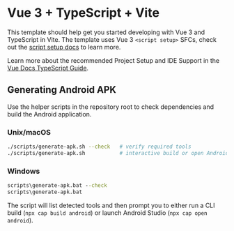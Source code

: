 # Vue 3 + TypeScript + Vite

This template should help get you started developing with Vue 3 and TypeScript in Vite. The template uses Vue 3 `<script setup>` SFCs, check out the [script setup docs](https://v3.vuejs.org/api/sfc-script-setup.html#sfc-script-setup) to learn more.

Learn more about the recommended Project Setup and IDE Support in the [Vue Docs TypeScript Guide](https://vuejs.org/guide/typescript/overview.html#project-setup).

## Generating Android APK

Use the helper scripts in the repository root to check dependencies and build the Android application.

### Unix/macOS
```bash
./scripts/generate-apk.sh --check   # verify required tools
./scripts/generate-apk.sh           # interactive build or open Android Studio
```

### Windows
```bat
scripts\generate-apk.bat --check
scripts\generate-apk.bat
```

The script will list detected tools and then prompt you to either run a CLI build (`npx cap build android`) or launch Android Studio (`npx cap open android`).

